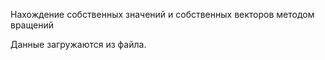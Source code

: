 Нахождение собственных значений и собственных векторов методом вращений

Данные загружаются из файла.
